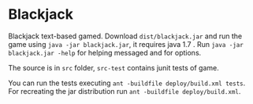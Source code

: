 Blackjack
=========

Blackjack text-based gamed. Download `dist/blackjack.jar` and run the game using `java -jar blackjack.jar`, it requires java 1.7 . Run `java -jar blackjack.jar -help` for helping messaged and for options.

The source is in `src` folder, `src-test` contains junit tests of game.

You can run the tests executing `ant -buildfile deploy/build.xml tests`.
For recreating the jar distribution run `ant -buildfile deploy/build.xml`.
